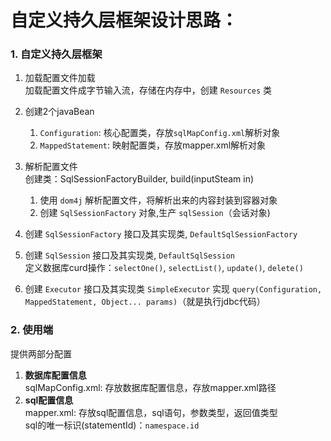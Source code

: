# 自定义持久层框架设计思路：

### 1. 自定义持久层框架
1. 加载配置文件加载  
   加载配置文件成字节输入流，存储在内存中，创建 `Resources` 类
   
2. 创建2个javaBean
   1. `Configuration`: 核心配置类，存放`sqlMapConfig.xml`解析对象
   2. `MappedStatement`: 映射配置类，存放mapper.xml解析对象
    
3. 解析配置文件  
   创建类：SqlSessionFactoryBuilder, build(inputSteam in)
   1. 使用 `dom4j` 解析配置文件，将解析出来的内容封装到容器对象  
   2. 创建 `SqlSessionFactory` 对象,生产 `sqlSession`（会话对象)

4. 创建 `SqlSessionFactory` 接口及其实现类, `DefaultSqlSessionFactory`  
   
5. 创建 `SqlSession` 接口及其实现类, `DefaultSqlSession`  
   定义数据库curd操作：`selectOne()`, `selectList()`, `update()`, `delete()`
6. 创建 `Executor` 接口及其实现类  `SimpleExecutor`
   实现 `query(Configuration, MappedStatement, Object... params)`（就是执行jdbc代码）

### 2. 使用端
提供两部分配置
1. **数据库配置信息**   
   sqlMapConfig.xml: 存放数据库配置信息，存放mapper.xml路径
2. **sql配置信息**  
   mapper.xml: 存放sql配置信息，sql语句，参数类型，返回值类型  
   sql的唯一标识(statementId)：`namespace.id`
   
   
